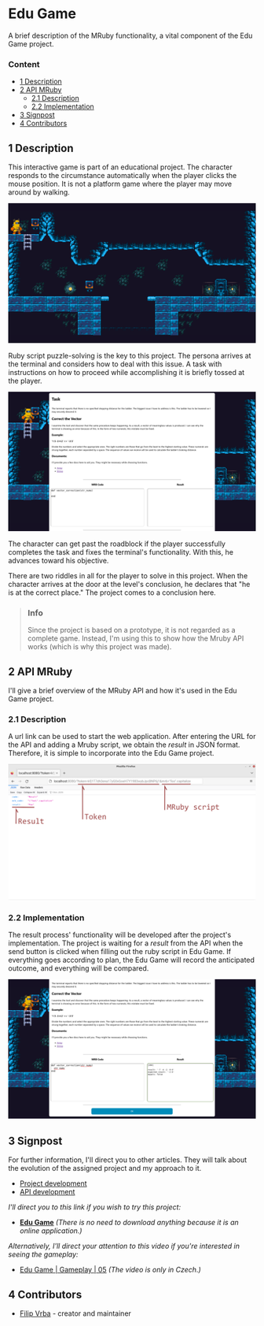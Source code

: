 # Edu Game
A brief description of the MRuby functionality, a vital component of the Edu Game project. 

### Content
- [1 Description](#1-description)
- [2 API MRuby](#2-api-mruby)
  - [2.1 Description](#21-description)
  - [2.2 Implementation](#22-implementation)
- [3 Signpost](#3-signpost)
- [4 Contributors](#4-contributors)

## 1 Description
This interactive game is part of an educational project.
The character responds to the circumstance automatically when the player clicks the mouse position.
It is not a platform game where the player may move around by walking. 

![edu_game_01](/docs/public/png/edu_game_01.png)

Ruby script puzzle-solving is the key to this project.
The persona arrives at the terminal and considers how to deal with this issue.
A task with instructions on how to proceed while accomplishing it is briefly tossed at the player. 

![edu_game_02](/docs/public/png/edu_game_02.png)

The character can get past the roadblock if the player successfully completes the task and fixes the terminal's functionality.
With this, he advances toward his objective. 

There are two riddles in all for the player to solve in this project.
When the character arrives at the door at the level's conclusion, he declares that "he is at the correct place."
The project comes to a conclusion here. 

> ### Info
> Since the project is based on a prototype, it is not regarded as a complete game.
> Instead, I'm using this to show how the Mruby API works (which is why this project was made). 

## 2 API MRuby
I'll give a brief overview of the MRuby API and how it's used in the Edu Game project.

### 2.1 Description
A url link can be used to start the web application.
After entering the URL for the API and adding a Mruby script, we obtain the *result* in JSON format.
Therefore, it is simple to incorporate into the Edu Game project. 

![mrb_api_01](/docs/public/png/mrb_api_01.png)

### 2.2 Implementation
The result process' functionality will be developed after the project's implementation.
The project is waiting for a *result* from the API when the send button is clicked when filling out the ruby script in Edu Game.
If everything goes according to plan, the Edu Game will record the anticipated outcome, and everything will be compared. 

![edu_game_03](/docs/public/png/edu_game_03.png)

## 3 Signpost
For further information, I'll direct you to other articles.
They will talk about the evolution of the assigned project and my approach to it. 

- [Project development](/docs/en-edu_develop.md)
- [API development](https://github.com/filipvrba/mrb-api/blob/main/docs/en-api_develop.md)

*I'll direct you to this link if you wish to try this project:*
- [**Edu Game**](https://edu-game-rjs.vercel.app/) *(There is no need to download anything because it is an online application.)*

*Alternatively, I'll direct your attention to this video if you're interested in seeing the gameplay:*
- [Edu Game | Gameplay | 05](https://youtu.be/Gg62pZX0Ygg) *(The video is only in Czech.)*

## 4 Contributors

- [Filip Vrba](https://github.com/filipvrba) - creator and maintainer
